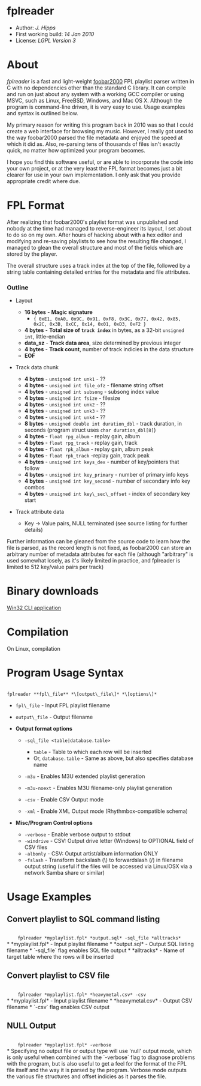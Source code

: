 fplreader
=========

* Author: *J. Hipps*
* First working build: *14 Jan 2010*
* License: *LGPL Version 3*

# About

*fplreader* is a fast and light-weight [foobar2000](http://www.foobar2000.org) FPL playlist parser written in C with no dependencies other than the standard C library. It can compile and run on just about any system with a working GCC compiler or using MSVC, such as Linux, FreeBSD, Windows, and Mac OS X. Although the program is command-line driven, it is very easy to use. Usage examples and syntax is outlined below.

My primary reason for writing this program back in 2010 was so that I could create a web interface for browsing my music. However, I really got used to the way foobar2000 parsed the file metadata and enjoyed the speed at which it did as. Also, re-parsing tens of thousands of files isn't exactly quick, no matter how optimized your program becomes.

I hope you find this software useful, or are able to incorporate the code into your own project, or at the very least the FPL format becomes just a bit clearer for use in your own implementation. I only ask that you provide appropriate credit where due.

# FPL Format

After realizing that foobar2000's playlist format was unpublished and nobody at the time had managed to reverse-engineer its layout, I set about to do so on my own. After hours of hacking about with a hex editor and modifying and re-saving playlists to see how the resulting file changed, I managed to glean the overall structure and most of the fields which are stored by the player.

The overall structure uses a track index at the top of the file, followed by a string table containing detailed entries for the metadata and file attributes.


### Outline

* Layout
	* __16 bytes__ - **Magic signature**
		* `{ 0xE1, 0xA0, 0x9C, 0x91, 0xF8, 0x3C, 0x77, 0x42, 0x85, 0x2C, 0x3B, 0xCC, 0x14, 0x01, 0xD3, 0xF2 }`
	* __4 bytes__ - **Total size of `track index`** in bytes, as a 32-bit `unsigned int`, little-endian
	* __data_sz__ - **Track data area**, size determined by previous integer
	* __4 bytes__ - **Track count**, number of track indicies in the data structure
	* **EOF**

* Track data chunk
	* __4 bytes__ - `unsigned int unk1` - ??
	* __4 bytes__ - `unsigned int file_ofz` - filename string offset
	* __4 bytes__ - `unsigned int subsong` - subsong index value
	* __4 bytes__ - `unsigned int fsize` - filesize
	* __4 bytes__ - `unsigned int unk2` - ??
	* __4 bytes__ - `unsigned int unk3` - ??
	* __4 bytes__ - `unsigned int unk4` - ??
	* __8 bytes__ - `unsigned double int duration_dbl` - track duration, in seconds (program struct uses `char duration_dbl[8]`)
	* __4 bytes__ - `float rpg_album` - replay gain, album
	* __4 bytes__ - `float rpg_track` - replay gain, track
	* __4 bytes__ - `float rpk_album` - replay gain, album peak
	* __4 bytes__ - `float rpk_track` -replay gain, track peak
	* __4 bytes__ - `unsigned int keys_dex` - number of key/pointers that follow
	* __4 bytes__ - `unsigned int key_primary` - number of primary info keys
	* __4 bytes__ - `unsigned int key_second` - number of secondary info key combos
	* __4 bytes__ - `unsigned int key\_sec\_offset` - index of secondary key start

* Track attribute data
	* Key -> Value pairs, NULL terminated (see source listing for further details)

Further information can be gleaned from the source code to learn how the file is parsed, as the record length is not fixed, as foobar2000 can store an arbitrary number of metadata attributes for each file (although "arbitrary" is used somewhat losely, as it's likely limited in practice, and fplreader is limited to 512 key/value pairs per track)

# Binary downloads

[Win32 CLI application](http://jhipps.neoretro.net/fplreader/fplreader-0.10.zip)

# Compilation

On Linux, compilation

# Program Usage Syntax

<code>
fplreader **fpl\_file** *\[output\_file\]* *\[options\]*
</code>

* `fpl\_file` - Input FPL playlist filename
* `output\_file` - Output filename

* **Output format options**
	* `-sql_file <table|database.table>`
		* `table` - Table to which each row will be inserted
		* Or, `database.table` - Same as above, but also specifies database name

	* `-m3u` - Enables M3U extended playlist generation
	* `-m3u-noext` - Enables M3U filename-only playlist generation

	* `-csv` - Enable CSV Output mode

	* `-xml` - Enable XML Output mode (Rhythmbox-compatible schema)

* **Misc/Program Control options**
	* `-verbose` - Enable verbose output to stdout
	* `-windrive` - CSV: Output drive letter (Windows) to OPTIONAL field of CSV files
	* `-albonly` - CSV: Output artist/album information ONLY
	* `-fslash` - Transform backslash (\\) to forwardslash (/) in filename output string (useful if the files will be accessed via Linux/OSX via a network Samba share or similar)

# Usage Examples

## Convert playlist to SQL command listing
<code>
	fplreader *myplaylist.fpl* *output.sql* -sql_file *alltracks*
</code>
* *myplaylist.fpl* - Input playlist filename
* *output.sql* - Output SQL listing filename
* `-sql_file` flag enables SQL file output
* *alltracks* - Name of target table where the rows will be inserted

## Convert playlist to CSV file
<code>
	fplreader *myplaylist.fpl* *heavymetal.csv* -csv
</code>
* *myplaylist.fpl* - Input playlist filename
* *heavymetal.csv* - Output CSV filename
* `-csv` flag enables CSV output

## NULL Output
<code>
	fplreader *myplaylist.fpl* -verbose
</code>
* Specifying no output file or output type will use 'null' output mode, which is only useful when combined with the `-verbose` flag to diagnose problems with the program, but is also useful to get a feel for the format of the FPL file itself and the way it is parsed by the program. Verbose mode outputs the various file structures and offset indicies as it parses the file.



